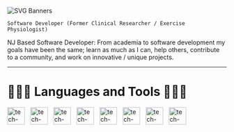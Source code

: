 ![SVG Banners](https://svg-banners.vercel.app/api?type=typeWriter&text1=Joe%20Robbins%20🧑🏻‍🔬👨🏻‍💻&width=800&height=400)

`Software Developer (Former Clinical Researcher / Exercise Physiologist)` 

NJ Based Software Developer: 
From academia to software development my goals have been the same; learn as much as I can, help others, contribute to a community, and work on innovative / unique projects. 

<!-- <p align="left"> <img src="https://komarev.com/ghpvc/?username=Jrobbins973&label=Profile%20views&color=0e75b6&style=flat" alt="joerobbins" /> </p> -->

<!-- [![Top Langs](https://github-readme-stats.vercel.app/api/top-langs/?username=jrobbins973&layout=compact)](https://github.com/anuraghazra/github-readme-stats)
![Anurag's GitHub stats](https://github-readme-stats.vercel.app/api?username=jrobbins973&show_icons=true&theme=radical)
 -->
---



# 👨🏻‍💻 Languages and Tools 👨🏻‍💻

<a href="https://www.javascript.com/"> 
<img align="left" alt="tech-icon" width="40px" style="padding-right:10px" src="https://cdn.jsdelivr.net/gh/devicons/devicon/icons/javascript/javascript-original.svg" />
</a>
<img align="left" alt="tech-icon" width="40px" style="padding-right:10px" src="https://cdn.jsdelivr.net/gh/devicons/devicon/icons/react/react-original.svg" />
<img align="left" alt="tech-icon" width="40px" style="padding-right:10px" src="https://cdn.jsdelivr.net/gh/devicons/devicon/icons/ruby/ruby-plain.svg" />
<img align="left" alt="tech-icon" width="40px" style="padding-right:10px" src="https://cdn.jsdelivr.net/gh/devicons/devicon/icons/rails/rails-plain-wordmark.svg" />
<img align="left" alt="tech-icon" width="40px" style="padding-right:10px" src="https://cdn.jsdelivr.net/gh/devicons/devicon/icons/html5/html5-original.svg" />
<img align="left" alt="tech-icon" width="40px" style="padding-right:10px" src="https://cdn.jsdelivr.net/gh/devicons/devicon/icons/css3/css3-original.svg" />
<img align="left" alt="tech-icon" width="40px" style="padding-right:10px" src="https://cdn.jsdelivr.net/gh/devicons/devicon/icons/tailwindcss/tailwindcss-plain.svg" />
<img align="left" alt="tech-icon" width="40px" style="padding-right:10px" src="https://cdn.jsdelivr.net/gh/devicons/devicon/icons/nodejs/nodejs-original-wordmark.svg" />
<br></br>








